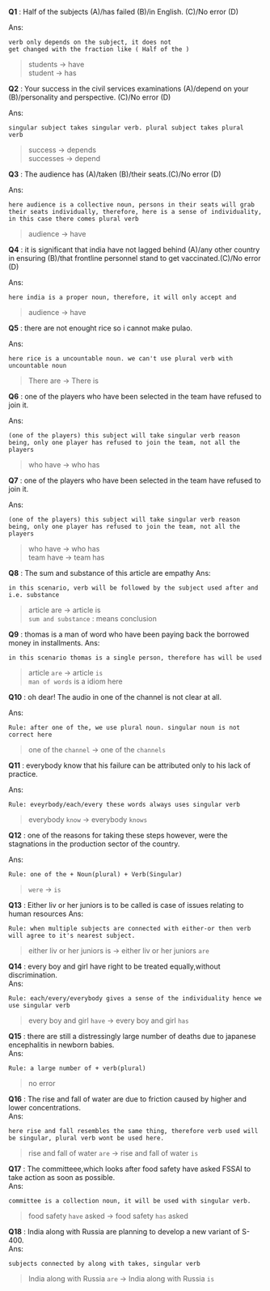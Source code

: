 

**Q1** : Half of the subjects (A)/has failed (B)/in English.
(C)/No error (D)

Ans: 
```
verb only depends on the subject, it does not 
get changed with the fraction like ( Half of the )
```
> students -> have  
> student -> has   
  

**Q2** : Your success in the civil services examinations (A)/depend on your (B)/personality and perspective.
(C)/No error (D)

Ans: 
```
singular subject takes singular verb. plural subject takes plural
verb
```

> success -> depends  
> successes -> depend

**Q3** : The audience has (A)/taken (B)/their seats.(C)/No error (D)

Ans: 
```
here audience is a collective noun, persons in their seats will grab their seats individually, therefore, here is a sense of individuality, in this case there comes plural verb
```

> audience -> have  

**Q4** : it is significant that india have not lagged behind (A)/any other country in ensuring (B)/that frontline personnel stand to get vaccinated.(C)/No error (D)

Ans: 
```
here india is a proper noun, therefore, it will only accept and 
```

> audience -> have

**Q5** : there are not enought rice so i cannot make pulao.

Ans: 
```
here rice is a uncountable noun. we can't use plural verb with uncountable noun
```

> There are -> There is  

**Q6** : one of the players who have been selected in the team have refused to join it.

Ans: 
```
(one of the players) this subject will take singular verb reason being, only one player has refused to join the team, not all the players
```
> who have -> who has


**Q7** : one of the players who have been selected in the team have refused to join it.

Ans: 
```
(one of the players) this subject will take singular verb reason being, only one player has refused to join the team, not all the players
```
> who have -> who has  
> team have -> team has


**Q8** : The sum and substance of this article are empathy
Ans: 
```
in this scenario, verb will be followed by the subject used after and i.e. substance
```
> article are -> article is  
`sum and substance` : means conclusion 

**Q9** : thomas is a man of word who have been paying back the borrowed money in installments.
Ans: 
```
in this scenario thomas is a single person, therefore has will be used
```
>  article `are` -> article `is`  
`man of words` is a idiom here

**Q10** : oh dear! The audio in one of the channel is not clear at all.

Ans: 
```
Rule: after one of the, we use plural noun. singular noun is not correct here
```
>  one of the `channel` -> one of the `channels`  

**Q11** : everybody know that his failure can be attributed only to his lack of practice.

Ans: 
```
Rule: eveyrbody/each/every these words always uses singular verb
```
>  everybody `know` -> everybody `knows`

**Q12** : one of the reasons for taking these steps however, were the stagnations in the production sector of the country.

Ans: 
```
Rule: one of the + Noun(plural) + Verb(Singular)
```
>  `were` -> `is`

**Q13** : Either liv or her juniors is to be called is case of issues relating to human resources
Ans: 
```
Rule: when multiple subjects are connected with either-or then verb will agree to it's nearest subject.
```
>  either liv or her juniors is -> either liv or her juniors `are`


**Q14** : every boy and girl  have right to be treated equally,without discrimination.  
Ans: 
```
Rule: each/every/everybody gives a sense of the individuality hence we use singular verb
```
>  every boy and girl `have` -> every boy and girl `has`


**Q15** : there are still a distressingly large number of deaths due to japanese encephalitis in newborn babies.  
Ans: 
```
Rule: a large number of + verb(plural)
```
>  no error


**Q16** : The rise and fall of water are due to friction caused by higher and lower concentrations.  
Ans: 
```
here rise and fall resembles the same thing, therefore verb used will be singular, plural verb wont be used here.
```
>  rise and fall of water `are` -> rise and fall of water `is`

**Q17** : The committeee,which looks after food safety have asked FSSAI to take action as soon as possible.  
Ans: 
```
committee is a collection noun, it will be used with singular verb.
```
>  food safety `have` asked -> food safety `has` asked


**Q18** : India along with Russia are planning to develop a new variant of S-400.  
Ans: 
```
subjects connected by along with takes, singular verb
```
>  India along with Russia `are` -> India along with Russia `is`



























